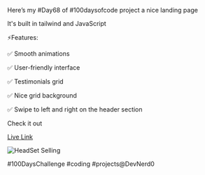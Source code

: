 Here’s my #Day68 of #100daysofcode project a nice landing page

It's built in tailwind and  JavaScript

⚡️Features:

✅ Smooth animations 

✅ User-friendly interface
 
✅ Testimonials grid
 
✅ Nice grid background

✅ Swipe to left and right on the header section

Check it out 

[Live Link](https://roobiwebdev.github.io/Day-68-MICROSOFT-HEADSET-LANDING-PAGE/)


![HeadSet Selling](https://github.com/user-attachments/assets/6092022d-dd28-4c1d-b00c-76e13f0d163b)


#100DaysChallenge #coding #projects@DevNerd0
